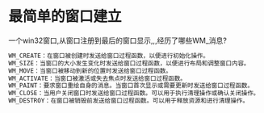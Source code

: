 # 最简单的窗口建立

一个win32窗口,从窗口注册到最后的窗口显示,,,经历了哪些WM_消息?

```c
WM_CREATE：在窗口被创建时发送给窗口过程函数，以便进行初始化操作。
WM_SIZE：当窗口的大小发生变化时发送给窗口过程函数，以便进行布局和调整窗口内容。
WM_MOVE：当窗口被移动到新的位置时发送给窗口过程函数。
WM_ACTIVATE：当窗口被激活或失去焦点时发送给窗口过程函数。
WM_PAINT：要求窗口重绘自身的消息。当窗口首次显示或需要更新时发送给窗口过程函数。
WM_CLOSE：当用户关闭窗口时发送给窗口过程函数。可以用于执行清理操作或确认关闭操作。
WM_DESTROY：在窗口被销毁前发送给窗口过程函数。可以用于释放资源和进行清理操作。
```

